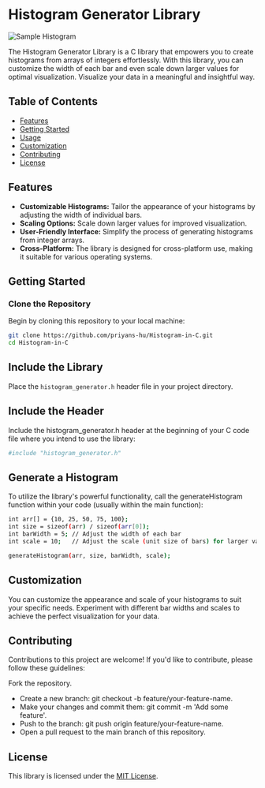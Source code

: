 # Histogram Generator Library

![Sample Histogram](images/sample_histogram.png)

The Histogram Generator Library is a C library that empowers you to create histograms from arrays of integers effortlessly. With this library, you can customize the width of each bar and even scale down larger values for optimal visualization. Visualize your data in a meaningful and insightful way.

## Table of Contents

- [Features](#features)
- [Getting Started](#getting-started)
- [Usage](#usage)
- [Customization](#customization)
- [Contributing](#contributing)
- [License](#license)

## Features

- **Customizable Histograms:** Tailor the appearance of your histograms by adjusting the width of individual bars.
- **Scaling Options:** Scale down larger values for improved visualization.
- **User-Friendly Interface:** Simplify the process of generating histograms from integer arrays.
- **Cross-Platform:** The library is designed for cross-platform use, making it suitable for various operating systems.

## Getting Started

### Clone the Repository

Begin by cloning this repository to your local machine:

```bash
git clone https://github.com/priyans-hu/Histogram-in-C.git
cd Histogram-in-C
```
## Include the Library

Place the `histogram_generator.h` header file in your project directory.

## Include the Header

Include the histogram_generator.h header at the beginning of your C code file where you intend to use the library:

```bash
#include "histogram_generator.h"
```

## Generate a Histogram

To utilize the library's powerful functionality, call the generateHistogram function within your code (usually within the main function):

```bash
int arr[] = {10, 25, 50, 75, 100};
int size = sizeof(arr) / sizeof(arr[0]);
int barWidth = 5; // Adjust the width of each bar
int scale = 10;   // Adjust the scale (unit size of bars) for larger values

generateHistogram(arr, size, barWidth, scale);
```
## Customization

You can customize the appearance and scale of your histograms to suit your specific needs. Experiment with different bar widths and scales to achieve the perfect visualization for your data.

## Contributing

Contributions to this project are welcome! If you'd like to contribute, please follow these guidelines:

Fork the repository.
- Create a new branch: git checkout -b feature/your-feature-name.
- Make your changes and commit them: git commit -m 'Add some feature'.
- Push to the branch: git push origin feature/your-feature-name.
- Open a pull request to the main branch of this repository.

 ## License

 This library is licensed under the [MIT License](LICENSE).
